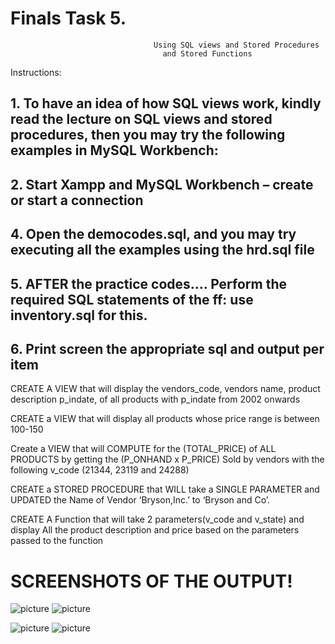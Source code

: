 # Finals Task 5.
                                    Using SQL views and Stored Procedures 
                                      and Stored Functions
Instructions: 

## 1. To have an idea of how SQL views work, kindly read the lecture on SQL views and stored procedures, then you may try the following examples in MySQL Workbench: 
## 2. Start Xampp and MySQL Workbench – create or start a connection 
## 4. Open the democodes.sql, and you may try executing all the examples using the hrd.sql file

## 5. AFTER the practice codes…. Perform the required SQL statements of the ff: use inventory.sql for this.

## 6. Print screen the appropriate sql and output per item
CREATE A VIEW that will display the vendors_code, vendors name, product description p_indate, of all products with p_indate from 2002 onwards

CREATE a VIEW that will display all products whose price range is between 100-150

Create a VIEW that will COMPUTE for the (TOTAL_PRICE) of ALL PRODUCTS by getting the (P_ONHAND x P_PRICE) Sold by vendors with the following v_code (21344, 23119 and 24288)


CREATE a STORED PROCEDURE that WILL take a SINGLE PARAMETER and UPDATED the Name of Vendor ‘Bryson,Inc.’ to ‘Bryson and Co’.


CREATE A Function that will take 2 parameters(v_code and v_state) and display All the product description and price based on the parameters passed to the function

# SCREENSHOTS OF THE OUTPUT! 

![picture](https://private-user-images.githubusercontent.com/201302626/441704630-936efb6b-d2f6-4883-be4e-1c543882a7a6.png?jwt=eyJhbGciOiJIUzI1NiIsInR5cCI6IkpXVCJ9.eyJpc3MiOiJnaXRodWIuY29tIiwiYXVkIjoicmF3LmdpdGh1YnVzZXJjb250ZW50LmNvbSIsImtleSI6ImtleTUiLCJleHAiOjE3NDcxMTg5NjQsIm5iZiI6MTc0NzExODY2NCwicGF0aCI6Ii8yMDEzMDI2MjYvNDQxNzA0NjMwLTkzNmVmYjZiLWQyZjYtNDg4My1iZTRlLTFjNTQzODgyYTdhNi5wbmc_WC1BbXotQWxnb3JpdGhtPUFXUzQtSE1BQy1TSEEyNTYmWC1BbXotQ3JlZGVudGlhbD1BS0lBVkNPRFlMU0E1M1BRSzRaQSUyRjIwMjUwNTEzJTJGdXMtZWFzdC0xJTJGczMlMkZhd3M0X3JlcXVlc3QmWC1BbXotRGF0ZT0yMDI1MDUxM1QwNjQ0MjRaJlgtQW16LUV4cGlyZXM9MzAwJlgtQW16LVNpZ25hdHVyZT05NDVhYjg5NGMxMGU3MjNiNDU5YzU3ZWZkMjdkYzVlN2IwZWRmOThjYjQ5NjVjMzg5NTA1MTdhMzA1MDA0YTIxJlgtQW16LVNpZ25lZEhlYWRlcnM9aG9zdCJ9.aH0nJ-3Q-zv0yh-3mzNCsj8VlpdMEPC86PZNE1An8hc)
![picture](https://private-user-images.githubusercontent.com/201302626/441705585-450af108-05d1-499e-902a-aca579f8a400.png?jwt=eyJhbGciOiJIUzI1NiIsInR5cCI6IkpXVCJ9.eyJpc3MiOiJnaXRodWIuY29tIiwiYXVkIjoicmF3LmdpdGh1YnVzZXJjb250ZW50LmNvbSIsImtleSI6ImtleTUiLCJleHAiOjE3NDcxMTg5NjQsIm5iZiI6MTc0NzExODY2NCwicGF0aCI6Ii8yMDEzMDI2MjYvNDQxNzA1NTg1LTQ1MGFmMTA4LTA1ZDEtNDk5ZS05MDJhLWFjYTU3OWY4YTQwMC5wbmc_WC1BbXotQWxnb3JpdGhtPUFXUzQtSE1BQy1TSEEyNTYmWC1BbXotQ3JlZGVudGlhbD1BS0lBVkNPRFlMU0E1M1BRSzRaQSUyRjIwMjUwNTEzJTJGdXMtZWFzdC0xJTJGczMlMkZhd3M0X3JlcXVlc3QmWC1BbXotRGF0ZT0yMDI1MDUxM1QwNjQ0MjRaJlgtQW16LUV4cGlyZXM9MzAwJlgtQW16LVNpZ25hdHVyZT1iZGZiM2M3MDc2NTFmYjFmZTI3ZTVmNTcxN2NkMGY5MDk5ZDBiY2Q3MDdhZWJkODM5OTA2N2I3YmJkMjQ0NmEzJlgtQW16LVNpZ25lZEhlYWRlcnM9aG9zdCJ9.bjVEW6aihf2v3E9gtrhVt8bBIA9vQJH9ofMzCFu_xog)

![picture](https://private-user-images.githubusercontent.com/201302626/441705823-112c89dc-beb1-4e6b-8aa1-a2d6ff922ef9.png?jwt=eyJhbGciOiJIUzI1NiIsInR5cCI6IkpXVCJ9.eyJpc3MiOiJnaXRodWIuY29tIiwiYXVkIjoicmF3LmdpdGh1YnVzZXJjb250ZW50LmNvbSIsImtleSI6ImtleTUiLCJleHAiOjE3NDcxMTg5NjQsIm5iZiI6MTc0NzExODY2NCwicGF0aCI6Ii8yMDEzMDI2MjYvNDQxNzA1ODIzLTExMmM4OWRjLWJlYjEtNGU2Yi04YWExLWEyZDZmZjkyMmVmOS5wbmc_WC1BbXotQWxnb3JpdGhtPUFXUzQtSE1BQy1TSEEyNTYmWC1BbXotQ3JlZGVudGlhbD1BS0lBVkNPRFlMU0E1M1BRSzRaQSUyRjIwMjUwNTEzJTJGdXMtZWFzdC0xJTJGczMlMkZhd3M0X3JlcXVlc3QmWC1BbXotRGF0ZT0yMDI1MDUxM1QwNjQ0MjRaJlgtQW16LUV4cGlyZXM9MzAwJlgtQW16LVNpZ25hdHVyZT1kOWQ3ODU3ZWE2ZjRkNjMyZDZkN2VjODEyYTE4NWYyNmYzYWQ3Yzk4NjYwYzJlNTIwNGM1Y2U0NDhjYjZjNjkxJlgtQW16LVNpZ25lZEhlYWRlcnM9aG9zdCJ9.kOGIPiRry1hBg6BXU0Iv8OJCmUpXhqJD0SZXnfTCe_w)
![picture](https://private-user-images.githubusercontent.com/201302626/441706097-4e3d6e94-881a-4b9a-a7a6-a07dbc98cc3e.png?jwt=eyJhbGciOiJIUzI1NiIsInR5cCI6IkpXVCJ9.eyJpc3MiOiJnaXRodWIuY29tIiwiYXVkIjoicmF3LmdpdGh1YnVzZXJjb250ZW50LmNvbSIsImtleSI6ImtleTUiLCJleHAiOjE3NDcxMTg5NjQsIm5iZiI6MTc0NzExODY2NCwicGF0aCI6Ii8yMDEzMDI2MjYvNDQxNzA2MDk3LTRlM2Q2ZTk0LTg4MWEtNGI5YS1hN2E2LWEwN2RiYzk4Y2MzZS5wbmc_WC1BbXotQWxnb3JpdGhtPUFXUzQtSE1BQy1TSEEyNTYmWC1BbXotQ3JlZGVudGlhbD1BS0lBVkNPRFlMU0E1M1BRSzRaQSUyRjIwMjUwNTEzJTJGdXMtZWFzdC0xJTJGczMlMkZhd3M0X3JlcXVlc3QmWC1BbXotRGF0ZT0yMDI1MDUxM1QwNjQ0MjRaJlgtQW16LUV4cGlyZXM9MzAwJlgtQW16LVNpZ25hdHVyZT04ZjhmYWY5OTNjM2Q2YjY2ZjQ1NDMzOGU4Mzc2NDkyNjFmYzAxYjRiMDdjNDBlODg0YWU5OTE3OTg4YTg4ZWE4JlgtQW16LVNpZ25lZEhlYWRlcnM9aG9zdCJ9.wjiZtkQ7E1z9SVWbKOMai1E_FRtuBn_9tudobBOUpoA)

